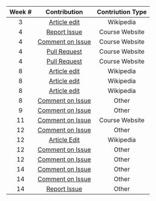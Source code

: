 | Week # | Contribution  | Contriution Type  |
| :-------:|:-------------:| :-----------------:|
|     3  | [Article edit](https://en.wikipedia.org/w/index.php?title=Khireitangiri&oldid=825165947)  | Wikipedia|
|     4  | [Report Issue](https://github.com/joannakl/cs480_s18/issues/36)  | Course Website    |
|     4  | [Comment on Issue](https://github.com/joannakl/cs480_s18/issues/2) | Course Website    |
|     4  | [Pull Request](https://github.com/joannakl/cs480_s18/pull/62)  | Course Website    |
|     4  | [Pull Request](https://github.com/joannakl/cs480_s18/pull/62/commits/bbd2f4d12591791108f76efe23aa9bea3df5565d)  | Course Website    |
|     8  | [Article edit](https://en.wikipedia.org/w/index.php?title=Trixie_Mattel&diff=prev&oldid=830714349)  | Wikipedia |
|     8  | [Article edit](https://en.wikipedia.org/w/index.php?title=Trixie_Mattel&diff=prev&oldid=830715984)  | Wikipedia |
|     8  | [Article edit](https://en.wikipedia.org/w/index.php?title=BeBe_Zahara_Benet&diff=prev&oldid=830717397)| Wikipedia |
|     8  | [Comment on Issue](https://github.com/ghostery/ghostery-extension/issues/6)  | Other |
|     9  | [Comment on Issue](https://github.com/moment/moment/issues/4508)  | Other |
|    11  | [Comment on Issue](https://github.com/joannakl/cs480_s18/issues/36)| Course Website|
| 12 | [Comment on Issue](https://github.com/ghostery/ghostery-extension/issues/24)| Other|
| 12 | [Article Edit](https://en.wikipedia.org/w/index.php?title=Donna_Summer&oldid=838861161)| Wikipedia|
| 12 | [Comment on Issue](https://github.com/electron/electron/issues/12745) | Other|
| 12 | [Comment on Issue](https://github.com/electron/electron/issues/12730) | Other |
| 14 | [Comment on Issue](https://github.com/xx45/dayjs/issues/142) | Other |
| 14 | [Comment on Issue](https://github.com/xx45/dayjs/issues/135) | Other |
| 14 | [Report Issue](https://github.com/hendricius/the-bread-code/issues/87) | Other |





